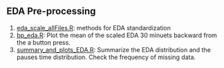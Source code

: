 
## EDA Pre-processing

1. [eda_scale_allFiles.R](./eda_scale_allFiles.R): methods for EDA standardization
2. [bp_eda.R](./bp_eda.R): Plot the mean of the scaled EDA 30 minuets backward from the a button press.
3. [summary_and_plots_EDA.R](summary_and_plots_EDA.R): Summarize the EDA distribution and the pauses time distribution. Check the frequency of missing data.
